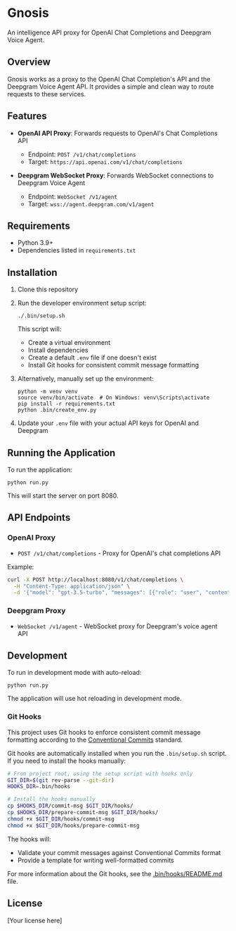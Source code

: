 # Gnosis

An intelligence API proxy for OpenAI Chat Completions and Deepgram Voice Agent.

## Overview

Gnosis works as a proxy to the OpenAI Chat Completion's API and the Deepgram Voice Agent API. It provides a simple and clean way to route requests to these services.

## Features

- **OpenAI API Proxy**: Forwards requests to OpenAI's Chat Completions API
  - Endpoint: `POST /v1/chat/completions`
  - Target: `https://api.openai.com/v1/chat/completions`

- **Deepgram WebSocket Proxy**: Forwards WebSocket connections to Deepgram Voice Agent
  - Endpoint: `WebSocket /v1/agent`
  - Target: `wss://agent.deepgram.com/v1/agent`

## Requirements

- Python 3.9+
- Dependencies listed in `requirements.txt`

## Installation

1. Clone this repository
2. Run the developer environment setup script:
   ```
   ./.bin/setup.sh
   ```
   
   This script will:
   - Create a virtual environment
   - Install dependencies
   - Create a default `.env` file if one doesn't exist
   - Install Git hooks for consistent commit message formatting

3. Alternatively, manually set up the environment:
   ```
   python -m venv venv
   source venv/bin/activate  # On Windows: venv\Scripts\activate
   pip install -r requirements.txt
   python .bin/create_env.py
   ```

4. Update your `.env` file with your actual API keys for OpenAI and Deepgram

## Running the Application

To run the application:

```
python run.py
```

This will start the server on port 8080.

## API Endpoints

### OpenAI Proxy

- `POST /v1/chat/completions` - Proxy for OpenAI's chat completions API

Example:
```bash
curl -X POST http://localhost:8080/v1/chat/completions \
  -H "Content-Type: application/json" \
  -d '{"model": "gpt-3.5-turbo", "messages": [{"role": "user", "content": "Hello"}]}'
```

### Deepgram Proxy

- `WebSocket /v1/agent` - WebSocket proxy for Deepgram's voice agent API

## Development

To run in development mode with auto-reload:

```
python run.py
```

The application will use hot reloading in development mode.

### Git Hooks

This project uses Git hooks to enforce consistent commit message formatting according to the [Conventional Commits](https://www.conventionalcommits.org/) standard.

Git hooks are automatically installed when you run the `.bin/setup.sh` script. If you need to install the hooks manually:

```bash
# From project root, using the setup script with hooks only
GIT_DIR=$(git rev-parse --git-dir)
HOOKS_DIR=.bin/hooks

# Install the hooks manually
cp $HOOKS_DIR/commit-msg $GIT_DIR/hooks/
cp $HOOKS_DIR/prepare-commit-msg $GIT_DIR/hooks/
chmod +x $GIT_DIR/hooks/commit-msg
chmod +x $GIT_DIR/hooks/prepare-commit-msg
```

The hooks will:
- Validate your commit messages against Conventional Commits format
- Provide a template for writing well-formatted commits

For more information about the Git hooks, see the [.bin/hooks/README.md](.bin/hooks/README.md) file.

## License

[Your license here] 